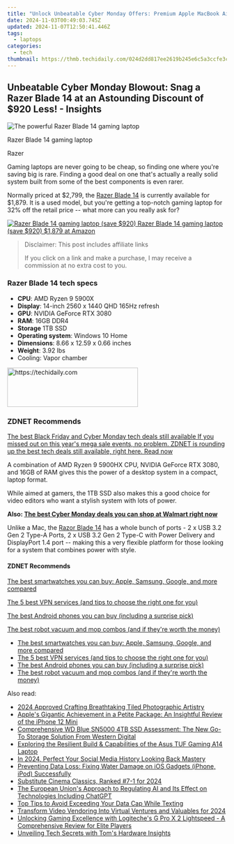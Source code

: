 ```yaml
---
title: "Unlock Unbeatable Cyber Monday Offers: Premium Apple MacBook Air (M2) at Record Lows, Powered Insights From ZDNET!"
date: 2024-11-03T00:49:03.745Z
updated: 2024-11-07T12:50:41.446Z
tags:
  - laptops
categories:
  - tech
thumbnail: https://thmb.techidaily.com/024d2dd817ee2619b245e6c5a3ccfe3c6aa8b0c6c91657315d09ce45d229f3c2.jpg
---
```


## Unbeatable Cyber Monday Blowout: Snag a Razer Blade 14 at an Astounding Discount of $920 Less! - Insights

![The powerful Razer Blade 14 gaming laptop](https://www.zdnet.com/a/img/resize/c94c30f606c5ca66a493b5ec1ceea17942310cc6/2022/11/24/d416cad2-a9ee-48f4-9a14-5e4dd0e9adbc/untitled-6.jpg?auto=webp&width=1280)

Razer Blade 14 gaming laptop

Razer

Gaming laptops are never going to be cheap, so finding one where you're saving big is rare. Finding a good deal on one that's actually a really solid system built from some of the best components is even rarer.

Normally priced at $2,799, the [Razer Blade 14](https://buy.geni.us/Proxy.ashx?TSID=368250&GR%5FURL=https%3A%2F%2Fwww.amazon.com%2FRazer-Blade-14-Gaming-Laptop%2Fdp%2FB094681RZP%3Ftag%3Dzd-buy-button-20%26ascsubtag%3D%5F%5FCOM%5FCLICK%5FID%5F%5F%7Cd0b2d4c8-876e-466d-8521-96181e89015b%7Cdtp&dtb=1) is currently available for $1,879\. It is a used model, but you're getting a top-notch gaming laptop for 32% off the retail price -- what more can you really ask for?

[![Razer Blade 14 gaming laptop (save $920)](https://www.zdnet.com/a/img/resize/6910b8116b43641e366d7a87c73664106cd637a2/2022/11/24/37751f70-be0b-421c-b6cf-1df309879e7f/untitled-7.jpg?auto=webp&fit=crop&height=172.5&width=294) Razer Blade 14 gaming laptop (save $920) $1,879 at Amazon](https://buy.geni.us/Proxy.ashx?TSID=368250&GR%5FURL=https%3A%2F%2Fwww.amazon.com%2FRazer-Blade-14-Gaming-Laptop%2Fdp%2FB094681RZP%3Ftag%3Dzd-buy-button-20%26ascsubtag%3D%5F%5FCOM%5FCLICK%5FID%5F%5F%7Cd0b2d4c8-876e-466d-8521-96181e89015b%7Cdtp&dtb=1)

>  Disclaimer: This post includes affiliate links
>
>  If you click on a link and make a purchase, I may receive a commission at no extra cost to you.
>

### Razer Blade 14 tech specs

* **CPU**: AMD Ryzen 9 5900X
* **Display**: 14-inch 2560 x 1440 QHD 165Hz refresh
* **GPU**: NVIDIA GeForce RTX 3080
* **RAM**: 16GB DDR4
* **Storage** 1TB SSD
* **Operating system**: ‎Windows 10 Home
* **Dimensions**: 8.66 x 12.59 x 0.66 inches
* **Weight**: 3.92 lbs
* Cooling: Vapor chamber

<!-- affiliate ads begin -->
<a href="https://aligracehair.sjv.io/c/5597632/2012429/19272" target="_top" id="2012429">
  <img src="//a.impactradius-go.com/display-ad/19272-2012429" border="0" alt="https://techidaily.com" width="300" height="90"/>
</a>
<img height="0" width="0" src="https://aligracehair.sjv.io/i/5597632/2012429/19272" style="position:absolute;visibility:hidden;" border="0" />
<!-- affiliate ads end -->

### **ZDNET** Recommends

[The best Black Friday and Cyber Monday tech deals still available If you missed out on this year's mega sale events, no problem. ZDNET is rounding up the best tech deals still available, right here.  Read now](https://www.zdnet.com/collection/cyber-monday/)

A combination of AMD Ryzen 9 5900HX CPU, NVIDIA GeForce RTX 3080, and 16GB of RAM gives this the power of a desktop system in a compact, laptop format.

While aimed at gamers, the 1TB SSD also makes this a good choice for video editors who want a stylish system with lots of power. 

**Also: [The best Cyber Monday deals you can shop at Walmart right now](https://www.zdnet.com/article/walmart-cyber-monday-deals-november-28-2022/)**

Unlike a Mac, the [Razor Blade 14](https://buy.geni.us/Proxy.ashx?TSID=368250&GR%5FURL=https%3A%2F%2Fwww.amazon.com%2FRazer-Blade-14-Gaming-Laptop%2Fdp%2FB094681RZP%3Ftag%3Dzd-buy-button-20%26ascsubtag%3D%5F%5FCOM%5FCLICK%5FID%5F%5F%7Cd0b2d4c8-876e-466d-8521-96181e89015b%7Cdtp&dtb=1) has a whole bunch of ports - 2 x USB 3.2 Gen 2 Type-A Ports, 2 x USB 3.2 Gen 2 Type-C with Power Delivery and DisplayPort 1.4 port -- making this a very flexible platform for those looking for a system that combines power with style.

#### **ZDNET** Recommends

[The best smartwatches you can buy: Apple, Samsung, Google, and more compared](https://www.zdnet.com/article/best-smartwatch/ "The best smartwatches you can buy: Apple, Samsung, Google, and more compared")

[The 5 best VPN services (and tips to choose the right one for you)](https://www.zdnet.com/article/best-vpn/ "The 5 best VPN services (and tips to choose the right one for you)")

[The best Android phones you can buy (including a surprise pick)](https://www.zdnet.com/article/best-android-phone/ "The best Android phones you can buy (including a surprise pick)")

[The best robot vacuum and mop combos (and if they're worth the money)](https://www.zdnet.com/article/best-robot-vacuum-mop/ "The best robot vacuum and mop combos (and if they're worth the money)")

* [The best smartwatches you can buy: Apple, Samsung, Google, and more compared](https://www.zdnet.com/article/best-smartwatch/ "The best smartwatches you can buy: Apple, Samsung, Google, and more compared")
* [The 5 best VPN services (and tips to choose the right one for you)](https://www.zdnet.com/article/best-vpn/ "The 5 best VPN services (and tips to choose the right one for you)")
* [The best Android phones you can buy (including a surprise pick)](https://www.zdnet.com/article/best-android-phone/ "The best Android phones you can buy (including a surprise pick)")
* [The best robot vacuum and mop combos (and if they're worth the money)](https://www.zdnet.com/article/best-robot-vacuum-mop/ "The best robot vacuum and mop combos (and if they're worth the money)")

<ins class="adsbygoogle"
     style="display:block"
     data-ad-format="autorelaxed"
     data-ad-client="ca-pub-7571918770474297"
     data-ad-slot="1223367746"></ins>

<ins class="adsbygoogle"
     style="display:block"
     data-ad-client="ca-pub-7571918770474297"
     data-ad-slot="8358498916"
     data-ad-format="auto"
     data-full-width-responsive="true"></ins>

<span class="atpl-alsoreadstyle">Also read:</span>
<div><ul>
<li><a href="https://fox-blue.techidaily.com/2024-approved-crafting-breathtaking-tiled-photographic-artistry/"><u>2024 Approved Crafting Breathtaking Tiled Photographic Artistry</u></a></li>
<li><a href="https://buynow-marvelous.techidaily.com/apples-gigantic-achievement-in-a-petite-package-an-insightful-review-of-the-iphone-12-mini/"><u>Apple's Gigantic Achievement in a Petite Package: An Insightful Review of the iPhone 12 Mini</u></a></li>
<li><a href="https://hardware-reviews.techidaily.com/comprehensive-wd-blue-sn5000-4tb-ssd-assessment-the-new-go-to-storage-solution-from-western-digital/"><u>Comprehensive WD Blue SN5000 4TB SSD Assessment: The New Go-To Storage Solution From Western Digital</u></a></li>
<li><a href="https://hardware-reviews.techidaily.com/exploring-the-resilient-build-and-capabilities-of-the-asus-tuf-gaming-a14-laptop/"><u>Exploring the Resilient Build & Capabilities of the Asus TUF Gaming A14 Laptop</u></a></li>
<li><a href="https://facebook-videos.techidaily.com/in-2024-perfect-your-social-media-history-looking-back-mastery/"><u>In 2024, Perfect Your Social Media History Looking Back Mastery</u></a></li>
<li><a href="https://techtrends.techidaily.com/preventing-data-loss-fixing-water-damage-on-ios-gadgets-iphone-ipod-successfully/"><u>Preventing Data Loss: Fixing Water Damage on iOS Gadgets (iPhone, iPod) Successfully</u></a></li>
<li><a href="https://youtube-tips.techidaily.com/itute-cinema-classics-ranked-7-1-for-2024/"><u>Substitute Cinema Classics, Ranked #7-1 for 2024</u></a></li>
<li><a href="https://tech-revival.techidaily.com/the-european-unions-approach-to-regulating-ai-and-its-effect-on-technologies-including-chatgpt/"><u>The European Union's Approach to Regulating AI and Its Effect on Technologies Including ChatGPT</u></a></li>
<li><a href="https://technical-tips.techidaily.com/top-tips-to-avoid-exceeding-your-data-cap-while-texting/"><u>Top Tips to Avoid Exceeding Your Data Cap While Texting</u></a></li>
<li><a href="https://facebook-video-share.techidaily.com/transform-video-vendoring-into-virtual-ventures-and-valuables-for-2024/"><u>Transform Video Vendoring Into Virtual Ventures and Valuables for 2024</u></a></li>
<li><a href="https://hardware-reviews.techidaily.com/unlocking-gaming-excellence-with-logiteches-g-pro-x-2-lightspeed-a-comprehensive-review-for-elite-players/"><u>Unlocking Gaming Excellence with Logiteche's G Pro X 2 Lightspeed - A Comprehensive Review for Elite Players</u></a></li>
<li><a href="https://hardware-reviews.techidaily.com/unveiling-tech-secrets-with-toms-hardware-insights/"><u>Unveiling Tech Secrets with Tom's Hardware Insights</u></a></li>
</ul></div>

